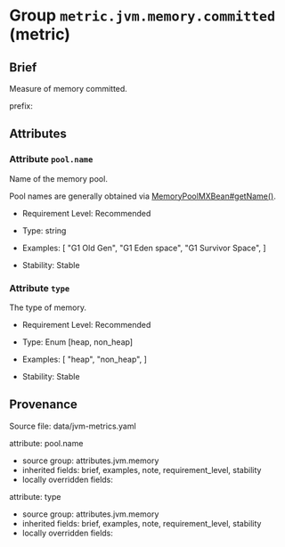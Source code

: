 # Group `metric.jvm.memory.committed` (metric)

## Brief

Measure of memory committed.

prefix: 

## Attributes


### Attribute `pool.name`

Name of the memory pool.


Pool names are generally obtained via [MemoryPoolMXBean#getName()](https://docs.oracle.com/en/java/javase/11/docs/api/java.management/java/lang/management/MemoryPoolMXBean.html#getName()).

- Requirement Level: Recommended

- Type: string
- Examples: [
    "G1 Old Gen",
    "G1 Eden space",
    "G1 Survivor Space",
]

- Stability: Stable


### Attribute `type`

The type of memory.


- Requirement Level: Recommended

- Type: Enum [heap, non_heap]
- Examples: [
    "heap",
    "non_heap",
]

- Stability: Stable



## Provenance

Source file: data/jvm-metrics.yaml

attribute: pool.name
  - source group: attributes.jvm.memory
  - inherited fields: brief, examples, note, requirement_level, stability
  - locally overridden fields: 

attribute: type
  - source group: attributes.jvm.memory
  - inherited fields: brief, examples, note, requirement_level, stability
  - locally overridden fields: 


